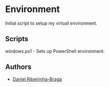 # Environment

Initial script to setup my virtual environment.

## Scripts

windows.ps1 - Sets up PowerShell environment.

## Authors
* [Daniel Ribeirinha-Braga](https://github.com/DBragz)
